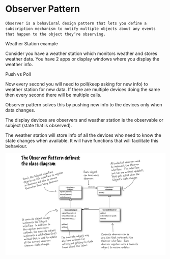 # Observer Pattern 

`Observer is a behavioral design pattern that lets you define a subscription mechanism to notify multiple objects about any events that happen to the object they’re observing.`

Weather Station example

Consider you have a weather station which monitors weather and stores weather data. You have 2 apps or display windows where you display the weather info. 

Push vs Poll

Now every second you will need to poll(keep asking for new info) to weather station for new data. If there are multiple devices doing the same then every second there will be multiple calls.

Observer pattern solves this  by pushing new info to the devices only when data changes.

The display devices are observers and weather station is the observable or subject (state that is observed).

The weather station will store info of all the devices who need to know the state changes when available. It will have functions that will facilitate this behaviour.

![Diagram](./Observer-pattern.png)